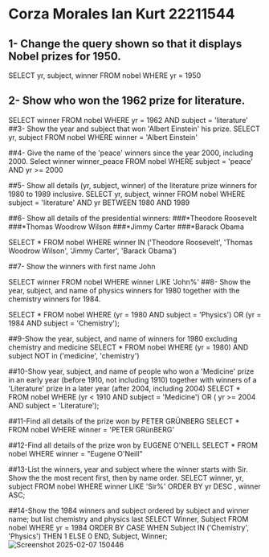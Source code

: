 # **Corza Morales Ian Kurt 22211544**

## 1- Change the query shown so that it displays Nobel prizes for 1950.
SELECT yr, subject, winner
  FROM nobel
 WHERE yr = 1950

## 2- Show who won the 1962 prize for literature.
SELECT winner
  FROM nobel
 WHERE yr = 1962
   AND subject = 'literature'
##3- Show the year and subject that won 'Albert Einstein' his prize.
SELECT yr, subject
FROM nobel
 WHERE winner = 'Albert Einstein'

##4- Give the name of the 'peace' winners since the year 2000, including 2000.
Select winner winner_peace
FROM nobel
WHERE subject = 'peace'
AND yr >= 2000 

##5- Show all details (yr, subject, winner) of the literature prize winners for 1980 to 1989 inclusive.
SELECT yr, subject, winner
FROM nobel
WHERE subject = 'literature' 
AND yr BETWEEN 1980 AND 1989

##6- Show all details of the presidential winners:
###*Theodore Roosevelt
###*Thomas Woodrow Wilson
###*Jimmy Carter
###*Barack Obama

SELECT * FROM nobel
WHERE winner IN ('Theodore Roosevelt', 'Thomas Woodrow Wilson', 'Jimmy Carter', 'Barack Obama')

##7- Show the winners with first name John

SELECT winner FROM nobel
WHERE winner LIKE 'John%' 
##8- Show the year, subject, and name of physics winners for 1980 together with the chemistry winners for 1984.

SELECT * FROM nobel 
WHERE (yr = 1980 AND subject = 'Physics')
   OR (yr = 1984 AND subject = 'Chemistry');

##9-Show the year, subject, and name of winners for 1980 excluding chemistry and medicine
SELECT * FROM nobel
WHERE (yr = 1980)
AND subject NOT in ('medicine', 'chemistry')

##10-Show year, subject, and name of people who won a 'Medicine' prize in an early year (before 1910, not including 1910) together with winners of a 'Literature' prize in a later year (after 2004, including 2004)
SELECT * FROM nobel
WHERE (yr < 1910 AND subject = 'Medicine')
 OR ( yr >= 2004 AND subject  = 'Literature');

##11-Find all details of the prize won by PETER GRÜNBERG
SELECT * FROM nobel 
WHERE winner = 'PETER GRünBERG'

##12-Find all details of the prize won by EUGENE O'NEILL
SELECT * FROM nobel 
WHERE winner = "Eugene O'Neill"

##13-List the winners, year and subject where the winner starts with Sir. Show the the most recent first, then by name order.
SELECT winner, yr, subject FROM nobel
WHERE winner LIKE 'Sir%'
ORDER BY yr DESC , winner ASC;



##14-Show the 1984 winners and subject ordered by subject and winner name; but list chemistry and physics last
SELECT Winner, Subject
FROM nobel
WHERE yr = 1984
ORDER BY 
  CASE 
    WHEN Subject IN ('Chemistry', 'Physics') THEN 1 
    ELSE 0 
  END, 
  Subject, 
  Winner;
![Screenshot 2025-02-07 150446](https://github.com/user-attachments/assets/e144427e-2098-4f95-a8b2-65b0783be755)
